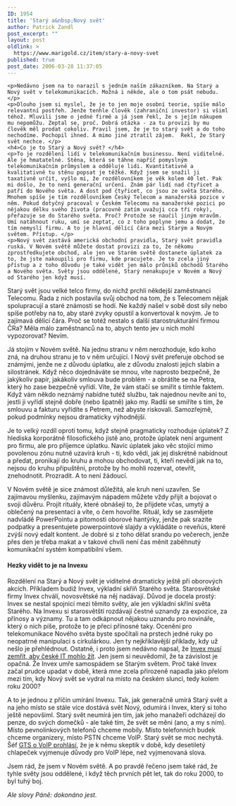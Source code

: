 ```yaml
---
ID: 1954
title: 'Starý a&nbsp;Nový svět'
author: Patrick Zandl
post_excerpt: ""
layout: post
oldlink: >
  https://www.marigold.cz/item/stary-a-novy-svet
published: true
post_date: 2006-03-28 11:37:05
---
```

	<p>Nedávno jsem na to narazil s jedním naším zákazníkem. Na Starý a Nový svět v telekomunikacích. Možná i někde, ale o tom psát nebudu. </p>
	<p>Dlouho jsem si myslel, že je to jen moje osobní teorie, spíše málo relevantní postřeh. Jenže tenhle člověk (zahraniční investor) si všiml téhož. Mluvili jsme o jedné firmě a já jsem řekl, že s jejím nákupem mu nepomůžu. Zeptal se, proč. Dobrá otázka - za tu provizi by mu člověk měl prodat cokoliv. Pravil jsem, že je to starý svět a do toho nechodíme. Pochopil ihned. A mimo jiné ztratil zájem.  Řekl, že Starý svět nechce. </p>
	<h4>Co je to Starý a Nový svět? </h4>
	<p>To je rozdělení lidí v telekomunikačním businessu. Není viditelné. Ale je hmatatelné. Stěna, která se táhne napříč pomyslným telekomunikačním průmyslem a odděluje lidi. Kvantitativně a kvalitativně tu stěnu popsat je těžké. Když jsem se snažil ji taxativně určit, vyšlo mi, že rozdělovníkem je věk kolem 40 let. Pak mi došlo, že to není generační určení. Znám pár lidí nad čtyřicet a patří do Nového světa. A dost pod čtyřicet, co jsou ze světa Starého. Mnohem spíše je tím rozdělovníkem Český Telecom a manažerská pozice v něm. Pokud dotyčný pracoval v Českém Telecomu na manažerské pozici po nějakou délku svého života (pracovně zatím uvažuji cca tři roky), přeřazuje se do Starého světa. Proč? Protože se naučil jiným mravům. Umí natáhnout ruku, umí se zeptat, co z toho poplyne jemu a dodat, že tím nemyslí firmu. A to je hlavní dělící čára mezi Starým a Novým světem. Přístup. </p>
	<p>Nový svět zastává americká obchodní pravidla, Starý svět pravidla ruská. V Novém světě můžete dostat provizi za to, že někomu zprostředkujete obchod, ale jen ve Starém světě dostanete úplatek za to, že jste nakoupili pro firmu, kde pracujete. Je to zcela jiný přístup a z toho důvodu je také vidět jen málo průniků obchodů Starého a Nového světa. Světy jsou oddělené, Starý nenakupuje v Novém a Nový od Starého jen když musí.
</p>
	<p>Starý svět jsou velké telco firmy, do nichž prchli někdejší zaměstnanci Telecomu. Řada z nich postavila svůj obchod na tom, že s Telecomem nějak spolupracují a staré známosti se hodí. Ne každý našel v sobě dost síly nebo spíše potřeby na to, aby staré zvyky opustil a konvertoval k novým. Je to zajímavá dělící čára. Proč se totéž nestalo s další starostrukturální firmou ČRa? Měla málo zaměstnanců na to, abych tento jev u nich mohl vypozorovat? Nevím. </p>
	<p>Já stojím v Novém světě. Na jednu stranu v něm nerozhoduje, kdo koho zná, na druhou stranu je to v něm určující. I Nový svět preferuje obchod se známými, jenže ne z důvodu úplatku, ale z důvodu znalosti jejich slabin a silostránek. Když něco dojednáváte se mnou, víte naprosto bezpečně, že jakýkoliv papír, jakákoliv smlouva bude problém - a obrátíte se na Petra, který ho zase bezpečně vyřídí. Víte, že vám stačí se smířit s tímhle faktem. Když vám někdo neznámý nabídne tutéž službu, tak najednou nevíte ani to, jestli ji vyřídí stejně dobře (nebo špatně) jako my. Radši se smíříte s tím, že smlouvu a fakturu vyřídíte s Petrem, než abyste riskovali. Samozřejmě, pokud podmínky nejsou dramaticky výhodnější. </p>
	<p>Je to velký rozdíl oproti tomu, když stejně pragmaticky rozhoduje úplatek? Z hlediska korporátně filosofického jistě ano, protože úplatek není argument pro firmu, ale pro příjemce úplatku. Navíc úplatek jako věc stojící mimo povolenou zónu nutně uzavírá kruh - ti, kdo vědí, jak jej diskrétně nabídnout a předat, pronikají do kruhu a mohou obchodovat, ti, kteří nevědí jak na to, nejsou do kruhu připuštěni, protože by ho mohli rozervat, otevřít, znehodnotit. Prozradit. A to není žádoucí. </p>
	<p>V Novém světě je sice známost důležitá, ale kruh neni uzavřen. Se zajímavou myšlenku, zajímavým nápadem můžete vždy přijít a bojovat o svoji důvěru. Projít rituály, které obnášejí to, že přijdete včas, umytý a oblečený na presentaci a víte, o čem hovoříte. Rituál, kdy se zasmějete nadvládě PowerPointu a pitomosti oborové hantýrky, jenže pak srazíte podpatky a presentujete powerpointové slajdy a vykládáte o reveňús, které zvýší nový edalt kontent. Je dobré si z toho dělat srandu po večerech, jenže přes den je třeba makat a v takové chvíli není čas měnit zaběhnutý komunikační systém kompatibilní všem. </p>
	<h4>Hezky vidět to je na Invexu</h4>
	<p>Rozdělení na Starý a Nový svět je viditelné dramaticky ještě při oborových akcích. Příkladem budiž Invex, výkladní skříň Starého světa. Starosvětské firmy Invex chválí, novosvětské na něj nadávají. Důvod je docela prostý: Invex se nestal spojnicí mezi těmito světy, ale jen výkladní skříní světa Starého. Na Invexu si starosvětští rozdávají čestné uznandy za expozice, za přínosy a významy. Tu a tam odkápnout nějakou uznandu pro novináře, který o nich píše, protože to je přeci přínosné taky. Ocenění pro telekomunikace Nového světa byste spočítali na prstech jedné ruky po neopatrné manipulaci s cirkulárkou. Jen ty nejkřiklavější příklady, kdy už nešlo je přehlédnout.  Ostatně, i proto jsem nedávno napsal, že <a href="/item/invex-musi-zemrit-aby-ceske-it-mohlo-zit">Invex musí zemřít, aby české IT mohlo žít</a>. Jen jsem si neuvědomil, že ta závislost je opačná. Že Invex umře samospádem se Starým světem. Proč také Invex začal prudce upadat v době, která mne zcela přirozeně napadla jako přelom mezi tím, kdy Nový svět se vydral na místo na českém slunci, tedy kolem roku 2000?   </p>
	<p>A to je jednou z příčin umírání Invexu. Tak, jak generačně umírá Starý svět a na jeho místo se stále více dostává svět Nový, odumírá i Invex, který si toho ještě nepovšiml. Starý svět neumírá jen tím, jak jeho manažeři odcházejí do penze, do svých domečků - ale také tím, že svět se měni (ano, a my s ním). Místo pevnolinkových telefonů chceme mobily. Místo telefonních budek chceme organizery, místo PSTN chceme VoIP. Starý svět se moc nechytá. Šéf <a href="/item/posnidal-jsem-s-reditelem-gts-milanem-rusnakem">GTS o VoIP prohlásí</a>, že je k němu skeptik v době, kdy desetiletý chlapeček vyjmenuje důvody pro VoIP lépe, než vyjmenovaná slova. </p>
	<p>Jsem rád, že jsem v Novém světě. A po pravdě řečeno jsem také rád, že tyhle světy jsou oddělené, i když těch prvních pět let, tak do roku 2000, to byl tuhý boj.</p>
<p>
 <em>Ale slovy Páně: dokonáno jest. </em>
</p>